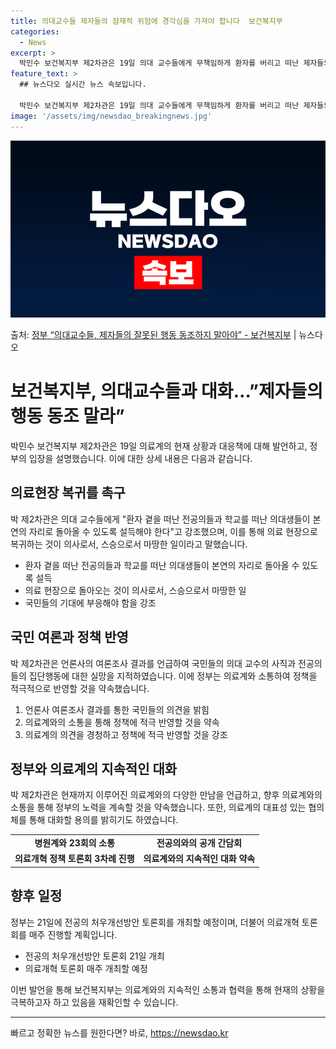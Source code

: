 ```yaml
---
title: 의대교수들 제자들의 잠재적 위험에 경각심을 가져야 합니다  보건복지부
categories:
  - News
excerpt: >
  박민수 보건복지부 제2차관은 19일 의대 교수들에게 무책임하게 환자를 버리고 떠난 제자들의 잘못된 행동에 동…
feature_text: >
  ## 뉴스다오 실시간 뉴스 속보입니다.

  박민수 보건복지부 제2차관은 19일 의대 교수들에게 무책임하게 환자를 버리고 떠난 제자들의 잘못된 행동에 동…
image: '/assets/img/newsdao_breakingnews.jpg'
---
```


![뉴스다오 속보](/assets/img/newsdao_breakingnews.jpg)

<p>출처: <a href="https://newsdao.kr/3379" rel="dofollow">정부 “의대교수들, 제자들의 잘못된 행동 동조하지 말아야” - 보건복지부</a> | 뉴스다오</p>

<h1>보건복지부, 의대교수들과 대화…”제자들의 행동 동조 말라”</h1>

<p data-ke-size="size16">박민수 보건복지부 제2차관은 19일 의료계의 현재 상황과 대응책에 대해 발언하고, 정부의 입장을 설명했습니다. 이에 대한 상세 내용은 다음과 같습니다.</p>

<h2 data-ke-size="size26">의료현장 복귀를 촉구</h2>
<p data-ke-size="size16">박 제2차관은 의대 교수들에게 "환자 곁을 떠난 전공의들과 학교를 떠난 의대생들이 본연의 자리로 돌아올 수 있도록 설득해야 한다"고 강조했으며, 이를 통해 의료 현장으로 복귀하는 것이 의사로서, 스승으로서 마땅한 일이라고 말했습니다.</p>
<ul>
  <li>환자 곁을 떠난 전공의들과 학교를 떠난 의대생들이 본연의 자리로 돌아올 수 있도록 설득</li>
  <li>의료 현장으로 돌아오는 것이 의사로서, 스승으로서 마땅한 일</li>
  <li>국민들의 기대에 부응해야 함을 강조</li>
</ul>

<h2 data-ke-size="size26">국민 여론과 정책 반영</h2>
<p data-ke-size="size16">박 제2차관은 언론사의 여론조사 결과를 언급하여 국민들의 의대 교수의 사직과 전공의들의 집단행동에 대한 실망을 지적하였습니다. 이에 정부는 의료계와 소통하여 정책을 적극적으로 반영할 것을 약속했습니다.</p>
<ol>
  <li>언론사 여론조사 결과를 통한 국민들의 의견을 밝힘</li>
  <li>의료계와의 소통을 통해 정책에 적극 반영할 것을 약속</li>
  <li>의료계의 의견을 경청하고 정책에 적극 반영할 것을 강조</li>
</ol>

<h2 data-ke-size="size26">정부와 의료계의 지속적인 대화</h2>
<p data-ke-size="size16">박 제2차관은 현재까지 이루어진 의료계와의 다양한 만남을 언급하고, 향후 의료계와의 소통을 통해 정부의 노력을 계속할 것을 약속했습니다. 또한, 의료계의 대표성 있는 협의체를 통해 대화할 용의를 밝히기도 하였습니다.</p>
<table>
  <tr>
    <td style="text-align: center; height: 17px;"><b>병원계와 23회의 소통</b></td>
    <td style="text-align: center; height: 17px;"><b>전공의와의 공개 간담회</b></td>
  </tr>
  <tr>
    <td style="text-align: center; height: 17px;"><b>의료개혁 정책 토론회 3차례 진행</b></td>
    <td style="text-align: center; height: 17px;"><b>의료계와의 지속적인 대화 약속</b></td>
  </tr>
</table>

<h2 data-ke-size="size26">향후 일정</h2>
<p data-ke-size="size16">정부는 21일에 전공의 처우개선방안 토론회를 개최할 예정이며, 더불어 의료개혁 토론회를 매주 진행할 계획입니다.</p>
<ul>
  <li>전공의 처우개선방안 토론회 21일 개최</li>
  <li>의료개혁 토론회 매주 개최할 예정</li>
</ul>

<p data-ke-size="size16">이번 발언을 통해 보건복지부는 의료계와의 지속적인 소통과 협력을 통해 현재의 상황을 극복하고자 하고 있음을 재확인할 수 있습니다.</p>

<hr> 

빠르고 정확한 뉴스를 원한다면? 바로, <a href="https://newsdao.kr" rel="dofollow">https://newsdao.kr</a>


